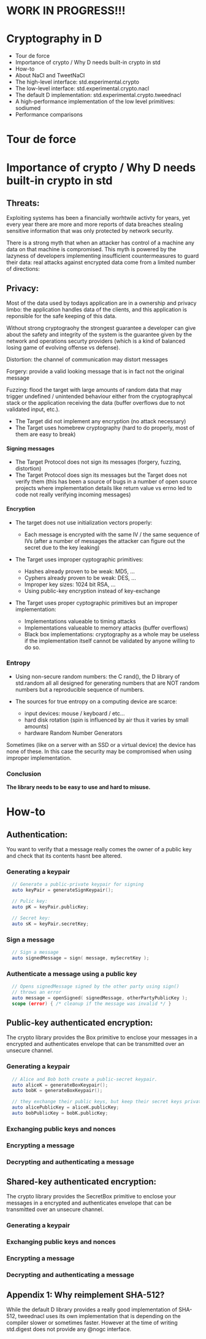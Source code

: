 # WORK IN PROGRESS!!!


# Cryptography in D

* Tour de force
* Importance of crypto / Why D needs built-in crypto in std
* How-to
* About NaCl and TweetNaCl
* The high-level interface: std.experimental.crypto
* The low-level interface: std.experimental.crypto.nacl
* The default D implementation: std.experimental.crypto.tweednacl
* A high-performance implementation of the low level primitives: sodiumed
* Performance comparisons


# Tour de force


# Importance of crypto / Why D needs built-in crypto in std

## Threats:

Exploiting systems has been a financially worhtwile activty for years,
yet every year there are more and more reports of data breaches stealing
sensitive information that was only protected by network security.

There is a strong myth that when an attacker has control of a machine
any data on that machine is compromised. This myth is powered by the
lazyness of developers implementing insufficient countermeasures to
guard their data: real attacks against encrypted data come from a
limited number of directions:

## Privacy:

Most of the data used by todays application are in a ownership and
privacy limbo: the application handles data of the clients, and this
application is reponsible for the safe keeping of this data.

Without strong cryptograohy the strongest guarantee a developer
can give about the safety and integrity of the system is the guarantee
given by the network and operations securty providers (which is a kind
of balanced losing game of evolving offense vs defense).

Distortion: the channel of communication may distort messages

Forgery: provide a valid looking message that is in fact not the
original message

Fuzzing: flood the target with large amounts of random data that may
trigger undefined / unintended behaviour either from the cryptographycal
stack or the application receiving the data (buffer overflows due to not
validated input, etc.).



* The Target did not implement any encryption (no attack necessary)
* The Target uses homebrew cryptography (hard to do properly, most of
  them are easy to break)

#### Signing messages

* The Target Protocol does not sign its messages (forgery, fuzzing, distortion)
* The Target Protocol does sign its messages but the Target does not
  verify them (this has been a source of bugs in a number of open source
  projects where implementation details like return value vs errno led
  to code not really verifying incoming messages)

#### Encryption

* The target does not use initialization vectors properly:
  * Each message is encrypted with the same IV / the same sequence of
    IVs (after a number of messages the attacker can figure out the
    secret due to the key leaking)

* The Target uses improper cyptographic primitives:
  * Hashes already proven to be weak: MD5, ...
  * Cyphers already proven to be weak: DES, ...
  * Improper key sizes: 1024 bit RSA, ...
  * Using public-key encryption instead of key-exchange

* The Target uses proper cyptographic primitives but an improper
  implementation:
  * Implementations valueable to timing attacks
  * Implementations valueable to memory attacks (buffer overflows)
  * Black box implementations: cryptography as a whole may be useless if the
    implementation itself cannot be validated by anyone willing to do so.

### Entropy

* Using non-secure random numbers: the C rand(), the D library of
  std.random all all designed for generating numbers that are NOT random
  numbers but a reproducible sequence of numbers.

* The sources for true entropy on a computing device are scarce:
    * input devices: mouse / keyboard / etc...
    * hard disk rotation (spin is influenced by air thus it varies by small
      amounts)
    * hardware Random Number Generators

Sometimes (like on a server with an SSD or a virtual device) the
device has none of these. In this case the security may be compromised
when using improper implementation.


### Conclusion

__The library needs to be easy to use and hard to misuse.__



# How-to

## Authentication:

You want to verify that a message really comes the owner of a public key and
check that its contents hasnt bee altered.

### Generating a keypair

```D
  // Generate a public-private keypair for signing
  auto keyPair = generateSignKeypair();

  // Pulic key:
  auto pK = keyPair.publicKey;

  // Secret key:
  auto sK = keyPair.secretKey;
```

### Sign a message

```D
  // Sign a message
  auto signedMessage = sign( message, mySecretKey );
```

### Authenticate a message using a public key

```D
  // Opens signedMessage signed by the other party using sign()
  // throws an error
  auto message = openSigned( signedMessage, otherPartyPublicKey );
  scope (error) { /* cleanup if the message was invalid */ }
```



## Public-key authenticated encryption:

The crypto library provides the Box primitive to enclose your messages in a encrypted
and authenticates envelope that can be transmitted over an unsecure channel.

### Generating a keypair

```D
  // Alice and Bob both create a public-secret keypair.
  auto aliceK = generateBoxKeypair();
  auto bobK = generateBoxKeypair();

  // they exchange their public keys, but keep their secret keys private
  auto alicePublicKey = aliceK.publicKey;
  auto bobPublicKey = bobK.publicKey;
```

### Exchanging public keys and nonces


### Encrypting a message

### Decrypting and authenticating a message



## Shared-key authenticated encryption:

The crypto library provides the SecretBox primitive to enclose your messages in a encrypted
and authenticates envelope that can be transmitted over an unsecure channel.

### Generating a keypair
### Exchanging public keys and nonces
### Encrypting a message
### Decrypting and authenticating a message







## Appendix 1: Why reimplement SHA-512?

While the default D library provides a really good implementation of SHA-512,
tweednacl uses its own implementation that is depending on the compiler slower
or sometimes faster. However at the time of writing std.digest does not provide
any @nogc interface.

